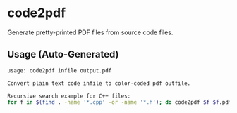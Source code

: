 # code2pdf

Generate pretty-printed PDF files from source code files.


## Usage (Auto-Generated)

```bash
usage: code2pdf infile output.pdf

Convert plain text code infile to color-coded pdf outfile.

Recursive search example for C++ files:
for f in $(find . -name '*.cpp' -or -name '*.h'); do code2pdf $f $f.pdf; done


```

